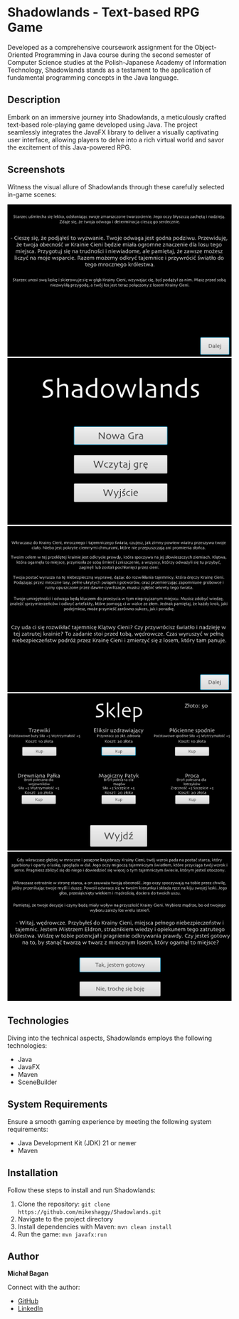 # Shadowlands - Text-based RPG Game

Developed as a comprehensive coursework assignment for the Object-Oriented Programming in Java course during the second semester of Computer Science studies at the Polish-Japanese Academy of Information Technology, Shadowlands stands as a testament to the application of fundamental programming concepts in the Java language.

## Description

Embark on an immersive journey into Shadowlands, a meticulously crafted text-based role-playing game developed using Java. The project seamlessly integrates the JavaFX library to deliver a visually captivating user interface, allowing players to delve into a rich virtual world and savor the excitement of this Java-powered RPG.

## Screenshots

Witness the visual allure of Shadowlands through these carefully selected in-game scenes:

![Introduction](Images/Introduction.png)
![App](Images/App.png)
![Game](Images/Game.png)
![Shop](Images/Shop.png)
![Overview](Images/Overview.png)

## Technologies

Diving into the technical aspects, Shadowlands employs the following technologies:

- Java
- JavaFX
- Maven
- SceneBuilder

## System Requirements

Ensure a smooth gaming experience by meeting the following system requirements:

- Java Development Kit (JDK) 21 or newer
- Maven

## Installation

Follow these steps to install and run Shadowlands:

1. Clone the repository: `git clone https://github.com/mikeshaggy/Shadowlands.git`
2. Navigate to the project directory
3. Install dependencies with Maven: `mvn clean install`
4. Run the game: `mvn javafx:run`

## Author

**Michał Bagan**

Connect with the author:

- [GitHub](https://github.com/mikeshaggy)
- [LinkedIn](https://www.linkedin.com/in/michał-bagan-766999256/)